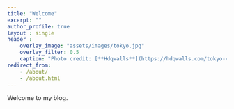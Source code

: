 ```yaml
---
title: "Welcome"
excerpt: ""
author_profile: true
layout : single
header :
    overlay_image: "assets/images/tokyo.jpg"
    overlay_filter: 0.5
    caption: "Photo credit: [**Hdqwalls**](https://hdqwalls.com/tokyo-cityscape-anime-4k-wallpaper)"
redirect_from: 
    - /about/
    - /about.html
---
```


Welcome to my blog. 

